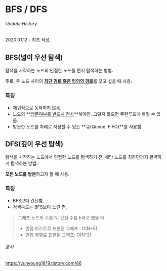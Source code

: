 # BFS / DFS

###### Update History

2020.01.12 - 최초 작성.



## BFS(넓이 우선 탐색)

탐색을 시작하는 노드의 인접한 노드를 먼저 탐색하는 방법. 

주로, 두 노드 사이의 <u>**최단 경로 혹은 임의의 경로**</u>를 찾고 싶을 때 사용.

### 특징

* 재귀적으로 동작하지 않음.
* 노드의 **<u>방문여부를 반드시 검사</u>**해야함. 그렇지 않으면 무한루프에 빠질 수 있음.
* 방문한 노드를 차례로 저장할 수 있는 **큐(Queue. FIFO)**를 사용함.



## DFS(깊이 우선 탐색)

탐색을 시작하는 노드에서 인접한 노드를 탐색하기 전, 해당 노드를 최하단까지 완벽하게 탐색하는 방법.

**모든 노드를 방문**하고자 할 때 사용.

### 특징

* BFS보다 간단함.
* 검색속도는 BFS보다 느린 편.

> 그래프 노드의 수를 N, 간선 수를 E라고 했을 때,
>
> * 인접 리스트로 표현된 그래프 : O(N+E)
> * 인접 행렬로 표현된 그래프: O(N^2)



###### 출처

https://yunyoung1819.tistory.com/86